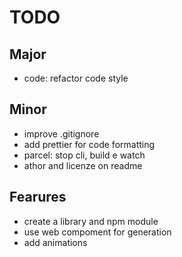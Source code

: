 # TODO

## Major
* code: refactor code style

## Minor
* improve .gitignore
* add prettier for code formatting
* parcel: stop cli, build e watch
* athor and licenze on readme

## Fearures
- create a library and npm module 
- use web compoment for generation
- add animations
